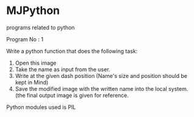 # MJPython
programs related to python

Program No : 1

Write a python function that does the following task:
1. Open this image
2. Take the name as input from the user.
3. Write at the given dash position (Name's size and position should be kept in Mind)
4. Save the modified image with the written name into the local system. (the final output image is given for reference.

Python modules used is PIL
